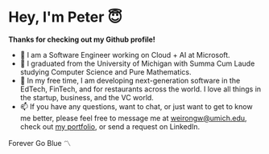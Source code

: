 # Hey, I'm Peter 😇

<!--
**weirongw23/weirongw23** is a ✨ _special_ ✨ repository because its `README.md` (this file) appears on your GitHub profile.

Here are some ideas to get you started:

- 🔭 I’m currently working on ...
- 🌱 I’m currently learning ...
- 👯 I’m looking to collaborate on ...
- 🤔 I’m looking for help with ...
- 💬 Ask me about ...
- 📫 How to reach me: ...
- 😄 Pronouns: ...
- ⚡ Fun fact: ...
-->

**Thanks for checking out my Github profile!**

- 🔭 I am a Software Engineer working on Cloud + AI at Microsoft. 
- 🌱 I graduated from the University of Michigan with Summa Cum Laude studying Computer Science and Pure Mathematics.
- 🚀 In my free time, I am developing next-generation software in the EdTech, FinTech, and for restaurants across the world. I love all things in the startup, business, and the VC world.
- 📫 If you have any questions, want to chat, or just want to get to know me better, please feel free to message me at weirongw@umich.edu, check out [my portfolio](weirongw.io), or send a request on LinkedIn.

Forever Go Blue 〽️


